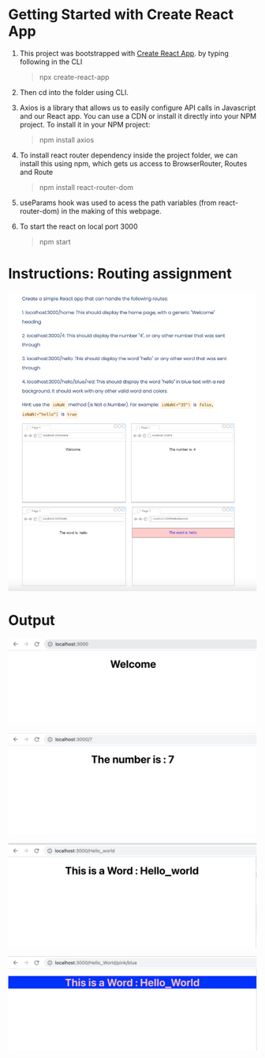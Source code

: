 # Getting Started with Create React App

1. This project was bootstrapped with [Create React App](https://github.com/facebook/create-react-app). by typing following in the CLI

   > npx create-react-app

2. Then cd into the folder using CLI.

3. Axios is a library that allows us to easily configure API calls in Javascript and our React app. You can use a CDN or install it directly into your NPM project. To install it in your NPM project:

   > npm install axios

4. To install react router dependency inside the project folder, we can install this using npm, which gets us access to BrowserRouter, Routes and Route

   > npm install react-router-dom

5. useParams hook was used to acess the path variables (from react-router-dom) in the making of this webpage.

6. To start the react on local port 3000

   > npm start

# Instructions: Routing assignment

![alt text](https://github.com/akarelia20/React_assignments/blob/main/routing/Instructions.png)

# Output

![alt text](https://github.com/akarelia20/React_assignments/blob/main/routing/Output4.png)

![alt text](https://github.com/akarelia20/React_assignments/blob/main/routing/Output3.png)

![alt text](https://github.com/akarelia20/React_assignments/blob/main/routing/Output2.png)

![alt text](https://github.com/akarelia20/React_assignments/blob/main/routing/Output1.png)
